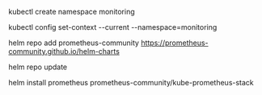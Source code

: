 kubectl create namespace monitoring

kubectl config set-context --current --namespace=monitoring

helm repo add prometheus-community https://prometheus-community.github.io/helm-charts

helm repo update

helm install prometheus prometheus-community/kube-prometheus-stack